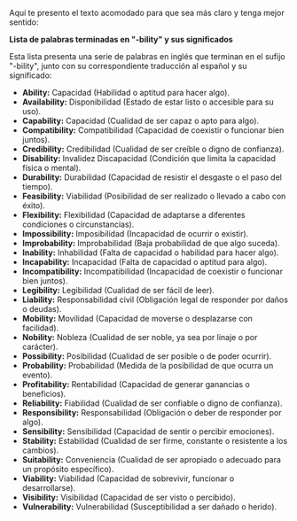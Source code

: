 Aquí te presento el texto acomodado para que sea más claro y tenga mejor sentido:

**Lista de palabras terminadas en "-bility" y sus significados**

Esta lista presenta una serie de palabras en inglés que terminan en el sufijo "-bility", junto con su correspondiente traducción al español y su significado:

*   **Ability:** Capacidad (Habilidad o aptitud para hacer algo).
*   **Availability:** Disponibilidad (Estado de estar listo o accesible para su uso).
*   **Capability:** Capacidad (Cualidad de ser capaz o apto para algo).
*   **Compatibility:** Compatibilidad (Capacidad de coexistir o funcionar bien juntos).
*   **Credibility:** Credibilidad (Cualidad de ser creíble o digno de confianza).
*   **Disability:** Invalidez Discapacidad (Condición que limita la capacidad física o mental).
*   **Durability:** Durabilidad (Capacidad de resistir el desgaste o el paso del tiempo).
*   **Feasibility:** Viabilidad (Posibilidad de ser realizado o llevado a cabo con éxito).
*   **Flexibility:** Flexibilidad (Capacidad de adaptarse a diferentes condiciones o circunstancias).
*   **Impossibility:** Imposibilidad (Incapacidad de ocurrir o existir).
*   **Improbability:** Improbabilidad (Baja probabilidad de que algo suceda).
*   **Inability:** Inhabilidad (Falta de capacidad o habilidad para hacer algo).
*   **Incapability:** Incapacidad (Falta de capacidad o aptitud para algo).
*   **Incompatibility:** Incompatibilidad (Incapacidad de coexistir o funcionar bien juntos).
*   **Legibility:** Legibilidad (Cualidad de ser fácil de leer).
*   **Liability:** Responsabilidad civil (Obligación legal de responder por daños o deudas).
*   **Mobility:** Movilidad (Capacidad de moverse o desplazarse con facilidad).
*   **Nobility:** Nobleza (Cualidad de ser noble, ya sea por linaje o por carácter).
*   **Possibility:** Posibilidad (Cualidad de ser posible o de poder ocurrir).
*   **Probability:** Probabilidad (Medida de la posibilidad de que ocurra un evento).
*   **Profitability:** Rentabilidad (Capacidad de generar ganancias o beneficios).
*   **Reliability:** Fiabilidad (Cualidad de ser confiable o digno de confianza).
*   **Responsibility:** Responsabilidad (Obligación o deber de responder por algo).
*   **Sensibility:** Sensibilidad (Capacidad de sentir o percibir emociones).
*   **Stability:** Estabilidad (Cualidad de ser firme, constante o resistente a los cambios).
*   **Suitability:** Conveniencia (Cualidad de ser apropiado o adecuado para un propósito específico).
*   **Viability:** Viabilidad (Capacidad de sobrevivir, funcionar o desarrollarse).
*   **Visibility:** Visibilidad (Capacidad de ser visto o percibido).
*   **Vulnerability:** Vulnerabilidad (Susceptibilidad a ser dañado o herido).

